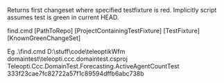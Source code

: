 Returns first changeset where specified testfixture is red. 
Implicitly script assumes test is green in current HEAD.

find.cmd [PathToRepo] [ProjectContainingTestFixture] [TestFixture] [KnownGreenChangeSet]

Eg
.\find.cmd D:\stuff\code\teleoptikWfm domaintest\teleopti.ccc.domaintest.csproj Teleopti.Ccc.DomainTest.Forecasting.ActiveAgentCountTest 333f23cae7fc82722a57f1c89594dffb6abc738b